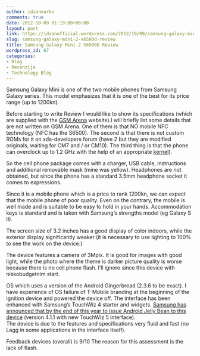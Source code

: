 ```yaml
---
author: idzanmarko
comments: true
date: 2012-10-09 01:19:00+00:00
layout: post
link: https://idzanofficial.wordpress.com/2012/10/09/samsung-galaxy-mini-2-s6500d-review/
slug: samsung-galaxy-mini-2-s6500d-review
title: Samsung Galaxy Mini 2 S6500D Review
wordpress_id: 67
categories:
- Blog
- Recenzije
- Technology Blog
---
```


Samsung Galaxy Mini is one of the two mobile phones from Samsung Galaxy series. This model emphasizes that it is one of the best for its price range (up to 1200kn).

  


Before starting to write Review I would like to show its specifications (which are supplied with the [GSM Arena](http://www.gsmarena.com/samsung_galaxy_mini_2_s6500-3883.php) website).I will briefly list some details that are not written on GSM Arena. One of them is that NO mobile NFC technology (NFC has the S6500). The second is that there is not custom ROMs for it on xda-developers forum (have 2 but they are modified originals, waiting for CM7 and / or CM10). The third thing is that the phone can overclock up to 1.2 GHz with the help of an appropriate [kernel](http://forum.xda-developers.com/showthread.php?t=1768622)).

  


So the cell phone package comes with a charger, USB cable, instructions and additional removable mask (mine was yellow). Headphones are not obtained, but since the phone has a standard 3.5mm headphone socket it comes to expressions.

  


  


Since it is a mobile phone which is a price to rank 1200kn, we can expect that the mobile phone of poor quality. Even on the contrary, the mobile is well made and is suitable to be easy to hold in your hands. Accommodation keys is standard and is taken with Samsung’s strengths model (eg Galaxy S II).

  


The screen size of 3.2 inches has a good display of color indoors, while the exterior display significantly weaker (it is necessary to use lighting to 100% to see the work on the device.)

  


The device features a camera of 3Mpix. It is good for images with good light, while the photo where the theme is darker picture quality is worse because there is no cell phone flash. I’ll ignore since this device with niskobudgetnim start.

  


OS which uses a version of the Android Gingerbread (2.3.6 to be exact). I have experience of OS failure of T-Mobile branding at the beginning of the ignition device and powered the device off. The interface has been enhanced with Samsung’s TouchWiz 4 starter and widgets. [Samsung has announced that by the end of this year to issue Android Jelly Bean to this device](http://www.sammobile.com/2012/09/24/samsung-to-update-11-phones-and-4-tablets-to-android-4-1-1-jelly-bean/) (version 4.1.1 with new TouchWiz 5 interface).  
The device is due to the features and specifications very fluid and fast (no Lagg in some applications in the interface itself).

  


Feedback devices (overall) is 9/10 The reason for this assessment is the lack of flash.

  

